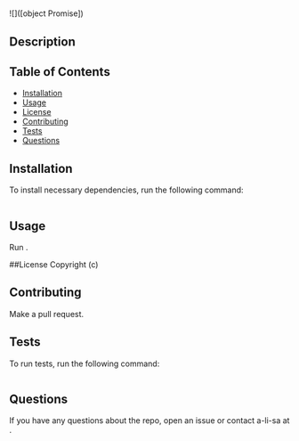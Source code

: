 
# 

![]([object Promise])

## Description



## Table of Contents

* [Installation](#installation)
* [Usage](#usage)
* [License](#license)
* [Contributing](#contributing)
* [Tests](#tests)
* [Questions](#questions)

## Installation

To install necessary dependencies, run the following command:

```

```

## Usage
Run .

##License
Copyright (c)  

## Contributing

Make a pull request.

## Tests

To run tests, run the following command:
```

```

## Questions
If you have any questions about the repo, open an issue or contact a-li-sa at .

